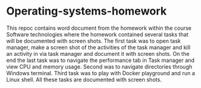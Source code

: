 # Operating-systems-homework
This repoc contains word document from the homework within the course Software technologies where the homework contained several tasks that will be documented with screen shots. 
The first task was to open task manager, make a screen shot of the activities of the task manager and kill an activity in via task manager and document it with screen shots. On the end the last task was to navigate the performance tab in Task manager and view CPU and memory usage.
Second was to navigate directories through Windows terminal.
Third task was to play with Docker playground and run a Linux shell.
All these tasks are documented with screen shots.
